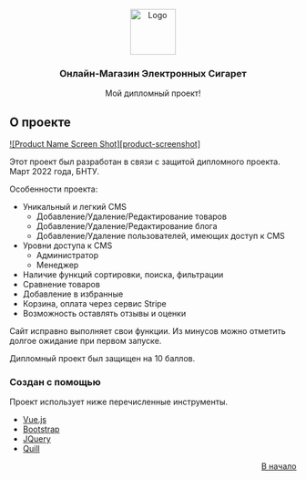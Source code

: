 <div id="top"></div>


<br />
<div align="center">
  <a href="https://github.com/othneildrew/Best-README-Template">
    <img src="https://user-images.githubusercontent.com/80919963/161764388-bf043b7f-9611-44ed-bf8e-5c194a9a05dd.png" alt="Logo" width="80" height="80">
  </a>

  <h3 align="center">Онлайн-Магазин Электронных Сигарет</h3>

  <p align="center">
    Мой дипломный проект!
    <br />
  </p>
</div>


## О проекте

[![Product Name Screen Shot][product-screenshot]](https://example.com)

Этот проект был разработан в связи с защитой дипломного проекта. Март 2022 года, БНТУ.

Особенности проекта:
* Уникальный и легкий CMS
     - Добавление/Удаление/Редактирование товаров
     - Добавление/Удаление/Редактирование блога
     - Добавление/Удаление пользователей, имеющих доступ к CMS
* Уровни доступа к CMS
     - Администратор
     - Менеджер
* Наличие функций сортировки, поиска, фильтрации
* Сравнение товаров
* Добавление в избранные
* Корзина, оплата через сервис Stripe
* Возможность оставлять отзывы и оценки

Сайт исправно выполняет свои функции. Из минусов можно отметить долгое ожидание при первом запуске. 

Дипломный проект был защищен на 10 баллов.



### Создан с помощью

Проект использует ниже перечисленные инструменты.

* [Vue.js](https://vuejs.org/)
* [Bootstrap](https://getbootstrap.com)
* [JQuery](https://jquery.com)
* [Quill](https://quilljs.com)

<p align="right"><a href="#top">В начало</a></p>
